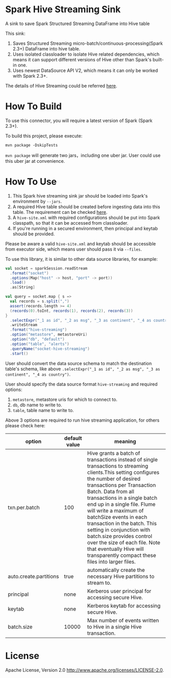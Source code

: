 Spark Hive Streaming Sink
===

A sink to save Spark Structured Streaming DataFrame into Hive table


This sink:

1. Saves Structured Streaming micro-batch/continuous-processing(Spark 2.3+) DataFrame into hive table.
2. Uses isolated classloader to isolate Hive related dependencies, which means it can support different versions of Hive other than Spark's built-in one.
3. Uses newest DataSource API V2, which means it can only be worked with Spark 2.3+.

The details of Hive Streaming could be referred [here](https://cwiki.apache.org/confluence/display/Hive/Streaming+Data+Ingest).

How To Build
==========

To use this connector, you will require a latest version of Spark (Spark 2.3+).

To build this project, please execute:

```shell
mvn package -DskipTests
```

`mvn package` will generate two jars，including one uber jar. User could use this uber jar at convenience.

How To Use
==========

1. This Spark hive streaming sink jar should be loaded into Spark's environment by `--jars`.
2. A required Hive table should be created before ingesting data into this table. The requirement can be checked [here](https://cwiki.apache.org/confluence/display/Hive/Streaming+Data+Ingest#StreamingDataIngest-StreamingRequirements).
3. A `hive-site.xml` with required configurations should be put into Spark classpath, so that it can be accessed from classloader.
4. If you're running in a secured environment, then principal and keytab should be provided.

Please be aware a valid `hive-site.xml` and keytab should be accessible from executor side, which means user should pass it via `--files`.

To use this library, it is similar to other data source libraries, for example:

```scala
val socket = sparkSession.readStream
  .format("socket")
  .options(Map("host" -> host, "port" -> port))
  .load()
  .as[String]

val query = socket.map { s =>
  val records = s.split(",")
  assert(records.length >= 4)
  (records(0).toInt, records(1), records(2), records(3))
}
  .selectExpr("_1 as id", "_2 as msg", "_3 as continent", "_4 as country")
  .writeStream
  .format("hive-streaming")
  .option("metastore", metastoreUri)
  .option("db", "default")
  .option("table", "alerts")
  .queryName("socket-hive-streaming")
  .start()
```

User should convert the data source schema to match the destination table's schema, like above `.selectExpr("_1 as id", "_2 as msg", "_3 as continent", "_4 as country")`.

User should specify the data source format `hive-streaming` and required options:

1. `metastore`, metastore uris for which to connect to.
2. `db`, db name to write to.
3. `table`, table name to write to.

Above 3 options are required to run hive streaming application, for others please check here:

option | default value | meaning
------ | ------------- | -------
txn.per.batch | 100    | Hive grants a batch of transactions instead of single transactions to streaming clients.This setting configures the number of desired transactions per Transaction Batch. Data from all transactions in a single batch end up in a single file. Flume will write a maximum of batchSize events in each transaction in the batch. This setting in conjunction with batch.size provides control over the size of each file. Note that eventually Hive will transparently compact these files into larger files.
auto.create.partitions |  true  | automatically create the necessary Hive partitions to stream to.
principal  | none  | Kerberos user principal for accessing secure Hive.
keytab  | none  | Kerberos keytab for accessing secure Hive.
batch.size  | 10000  |  Max number of events written to Hive in a single Hive transaction.

License
=======

Apache License, Version 2.0 http://www.apache.org/licenses/LICENSE-2.0.
